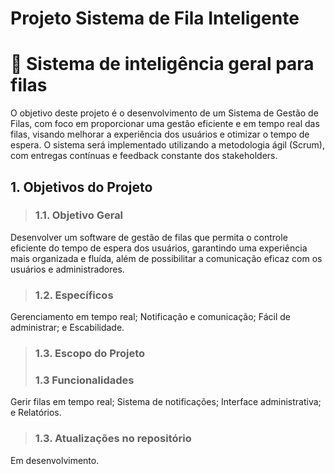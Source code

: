 # Projeto Sistema de Fila Inteligente

# 📱 Sistema de inteligência geral para filas
O objetivo deste projeto é o desenvolvimento de um Sistema de Gestão de Filas, com foco em proporcionar uma gestão eficiente e em tempo real das filas, visando melhorar a experiência dos usuários e otimizar o tempo de espera. O sistema será implementado utilizando a metodologia ágil (Scrum), com entregas contínuas e feedback constante dos stakeholders.

## 1. Objetivos do Projeto
> ### 1.1. Objetivo Geral
Desenvolver um software de gestão de filas que permita o controle eficiente do tempo de espera dos usuários, garantindo uma experiência mais organizada e fluída, além de possibilitar a comunicação eficaz com os usuários e administradores.

> ### 1.2. Específicos
Gerenciamento em tempo real;
Notificação e comunicação;
Fácil de administrar; e
Escabilidade.

> ### 1.3. Escopo do Projeto
> ### 1.3 Funcionalidades
Gerir filas em tempo real;
Sistema de notificações; 
Interface administrativa; e
Relatórios.

> ### 1.3. Atualizações no repositório
Em desenvolvimento.
